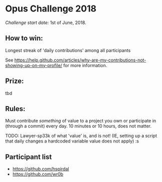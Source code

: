 # Opus Challenge 2018
*Challenge start date:* 1st of June, 2018.

## How to win:
Longest streak of 'daily contributions' among all participants

See https://help.github.com/articles/why-are-my-contributions-not-showing-up-on-my-profile/ for more information.

## Prize: 
tbd

## Rules:
Must contribute *something* of value to a project you own or participate in (through a commit) every day. 10 minutes or 10 hours, does not matter.

TODO: Lawyer-sp33k of what 'value' is, and is not! (IE, setting up a script that daily changes a hardcoded variable value does not apply) :s

## Participant list
* https://github.com/hspirdal
* https://github.com/wr0b
